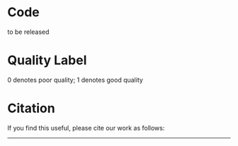 # Code
to be released

# Quality Label
0 denotes poor quality;
1 denotes good quality


# Citation
If you find this useful, please cite our work as follows:
***
